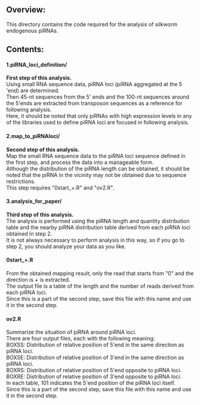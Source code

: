 ## Overview:  
This directory contains the code required for the analysis of silkworm endogenous piRNAs.  
    
## Contents:  
####  1.piRNA_loci_definition/  
**First step of this analysis.**  
Using small RNA sequence data, piRNA loci (piRNA aggregated at the 5 'end) are determined.   
Then 45-nt sequences from the 5' ends and the 100-nt sequences around the 5'ends are extracted from transposon sequences as a reference for following analysis.  
Here, it should be noted that only piRNAs with high expression levels in any of the libraries used to define piRNA loci are focused in following analysis.

####  2.map_to_piRNAloci/  
**Second step of this analysis.**  
Map the small RNA sequence data to the piRNA loci sequence defined in the first step, and process the data into a manageable form.  
Although the distribution of the piRNA length can be obtained, it should be noted that the piRNA in the vicinity may not be obtained due to sequence restrictions.  
This step requires "0start_+.R" and "ov2.R".

####  3.analysis_for_paper/  
**Third step of this analysis.**  
The analysis is performed using the piRNA length and quantity distribution table and the nearby piRNA distribution table derived from each piRNA loci obtained in step 2.  
It is not always necessary to perform analysis in this way, so if you go to step 2, you should analyze your data as you like.

####  0start_+.R  
From the obtained mapping result, only the read that starts from "0" and the direction is + is extracted.  
The output file is a table of the length and the number of reads derived from each piRNA loci.  
Since this is a part of the second step, save this file with this name and use it in the second step.


####  ov2.R
Summarize the situation of piRNA around piRNA loci.  
There are four output files, each with the following meaning:  
BOXSS: Distribution of relative position of 5'end in the same direction as piRNA loci.  
BOXSE: Distribution of relative position of 3'end in the same direction as piRNA loci.  
BOXRS: Distribution of relative position of 5'end opposite to piRNA loci.  
BOXRE: Distribution of relative position of 3'end opposite to piRNA loci.  
In each table, 101 indicates the 5'end position of the piRNA loci itself.  
Since this is a part of the second step, save this file with this name and use it in the second step.

